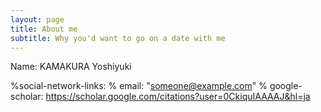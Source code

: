 ```yaml
---
layout: page
title: About me
subtitle: Why you'd want to go on a date with me
---
```


Name: KAMAKURA Yoshiyuki


%social-network-links:
%  email: "someone@example.com"
%  google-scholar: https://scholar.google.com/citations?user=0CkiquIAAAAJ&hl=ja
